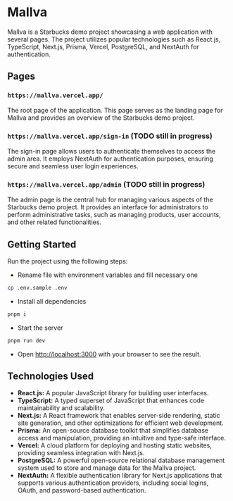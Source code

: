 # Mallva

Mallva is a Starbucks demo project showcasing a web application with several pages. The project utilizes popular technologies such as React.js, TypeScript, Next.js, Prisma, Vercel, PostgreSQL, and NextAuth for authentication.

## Pages

### `https://mallva.vercel.app/`

The root page of the application. This page serves as the landing page for Mallva and provides an overview of the Starbucks demo project.

### `https://mallva.vercel.app/sign-in` (TODO still in progress)

The sign-in page allows users to authenticate themselves to access the admin area. It employs NextAuth for authentication purposes, ensuring secure and seamless user login experiences.

### `https://mallva.vercel.app/admin` (TODO still in progress)

The admin page is the central hub for managing various aspects of the Starbucks demo project. It provides an interface for administrators to perform administrative tasks, such as managing products, user accounts, and other related functionalities.

## Getting Started

Run the project using the following steps:

- Rename file with environment variables and fill necessary one

```sh
cp .env.sample .env
```

- Install all dependencies

```sh
pnpm i
```

- Start the server

```sh
pnpm run dev
```

- Open [http://localhost:3000](http://localhost:3000) with your browser to see the result.

## Technologies Used

- **React.js:** A popular JavaScript library for building user interfaces.
- **TypeScript:** A typed superset of JavaScript that enhances code maintainability and scalability.
- **Next.js:** A React framework that enables server-side rendering, static site generation, and other optimizations for efficient web development.
- **Prisma:** An open-source database toolkit that simplifies database access and manipulation, providing an intuitive and type-safe interface.
- **Vercel:** A cloud platform for deploying and hosting static websites, providing seamless integration with Next.js.
- **PostgreSQL:** A powerful open-source relational database management system used to store and manage data for the Mallva project.
- **NextAuth:** A flexible authentication library for Next.js applications that supports various authentication providers, including social logins, OAuth, and password-based authentication.
